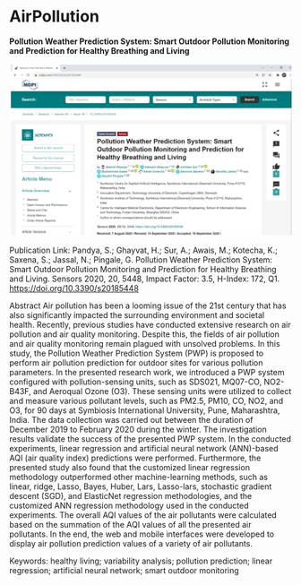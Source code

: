 # AirPollution
**Pollution Weather Prediction System: Smart Outdoor Pollution Monitoring and Prediction for Healthy Breathing and Living**

<img src ="https://github.com/sharnilpandya84/AirPollution/blob/main/AirPollution.jpg">

Publication Link:
Pandya, S.; Ghayvat, H.; Sur, A.; Awais, M.; Kotecha, K.; Saxena, S.; Jassal, N.; Pingale, G. Pollution Weather Prediction System: Smart Outdoor Pollution Monitoring and Prediction for Healthy Breathing and Living. Sensors 2020, 20, 5448, Impact Factor: 3.5, H-Index: 172, Q1. https://doi.org/10.3390/s20185448

Abstract
Air pollution has been a looming issue of the 21st century that has also significantly impacted the surrounding environment and societal health. Recently, previous studies have conducted extensive research on air pollution and air quality monitoring. Despite this, the fields of air pollution and air quality monitoring remain plagued with unsolved problems. In this study, the Pollution Weather Prediction System (PWP) is proposed to perform air pollution prediction for outdoor sites for various pollution parameters. In the presented research work, we introduced a PWP system configured with pollution-sensing units, such as SDS021, MQ07-CO, NO2-B43F, and Aeroqual Ozone (O3). These sensing units were utilized to collect and measure various pollutant levels, such as PM2.5, PM10, CO, NO2, and O3, for 90 days at Symbiosis International University, Pune, Maharashtra, India. The data collection was carried out between the duration of December 2019 to February 2020 during the winter. The investigation results validate the success of the presented PWP system. In the conducted experiments, linear regression and artificial neural network (ANN)-based AQI (air quality index) predictions were performed. Furthermore, the presented study also found that the customized linear regression methodology outperformed other machine-learning methods, such as linear, ridge, Lasso, Bayes, Huber, Lars, Lasso-lars, stochastic gradient descent (SGD), and ElasticNet regression methodologies, and the customized ANN regression methodology used in the conducted experiments. The overall AQI values of the air pollutants were calculated based on the summation of the AQI values of all the presented air pollutants. In the end, the web and mobile interfaces were developed to display air pollution prediction values of a variety of air pollutants.

Keywords: healthy living; variability analysis; pollution prediction; linear regression; artificial neural network; smart outdoor monitoring

